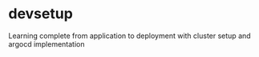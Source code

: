 # devsetup
Learning complete from application to deployment with cluster setup and argocd implementation
